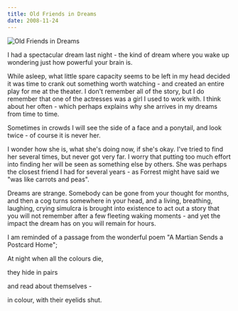 ```yaml
---
title: Old Friends in Dreams
date: 2008-11-24
---
```


![Old Friends in Dreams](https://source.unsplash.com/LuQ2ex5HY3c/1600x900)

I had a spectacular dream last night - the kind of dream where you wake up wondering just how powerful your brain is.

While asleep, what little spare capacity seems to be left in my head decided it was time to crank out something worth watching - and created an entire play for me at the theater. I don't remember all of the story, but I do remember that one of the actresses was a girl I used to work with. I think about her often - which perhaps explains why she arrives in my dreams from time to time.

Sometimes in crowds I will see the side of a face and a ponytail, and look twice - of course it is never her.

I wonder how she is, what she's doing now, if she's okay. I've tried to find her several times, but never got very far. I worry that putting too much effort into finding her will be seen as something else by others. She was perhaps the closest friend I had for several years - as Forrest might have said we "was like carrots and peas".

Dreams are strange. Somebody can be gone from your thought for months, and then a cog turns somewhere in your head, and a living, breathing, laughing, crying simulcra is brought into existence to act out a story that you will not remember after a few fleeting waking moments - and yet the impact the dream has on you will remain for hours.

I am reminded of a passage from the wonderful poem "A Martian Sends a Postcard Home";

At night when all the colours die,

they hide in pairs

and read about themselves -

in colour, with their eyelids shut.